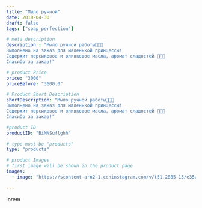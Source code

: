 ```yaml
---
title: "Мыло ручной"
date: 2018-04-30
draft: false
tags: ["soap_perfection"]

# meta description
description : "Мыло ручной работы🎀👑💝
Выполнено на заказ для маленькой принцессы!
Содержит персиковое и оливковое масла, аромат сладостей 🍬🍭🍫
Спасибо за заказ!"

# product Price
price: "3000"
priceBefore: "3600.0"

# Product Short Description
shortDescription: "Мыло ручной работы🎀👑💝
Выполнено на заказ для маленькой принцессы!
Содержит персиковое и оливковое масла, аромат сладостей 🍬🍭🍫
Спасибо за заказ!"

#product ID
productID: "BiMNSuflghh"

# type must be "products"
type: "products"

# product Images
# first image will be shown in the product page
images:
  - image: "https://scontent-arn2-1.cdninstagram.com/v/t51.2885-15/e35/30909933_434514957000626_8666996574557044736_n.jpg?se=7&tp=1&_nc_ht=scontent-arn2-1.cdninstagram.com&_nc_cat=102&_nc_ohc=Soc5OacjdfAAX9wAjV4&ccb=7-4&oh=d78bba445817cd2a943e84aa286d83fa&oe=60845404&ig_cache_key=MTc2ODg0NzIxNTEyNzAzODA0OQ%3D%3D.2-ccb7-4"

---
```

lorem
